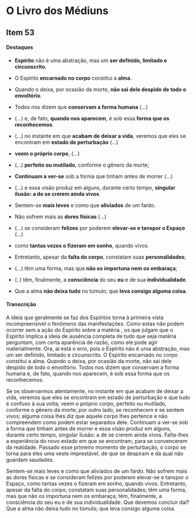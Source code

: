 # O Livro dos Médiuns

## Item 53

#### Destaques

- **Espírito** não é uma abstração, mas um **ser definido, limitado e circunscrito**.

- O Espírito **encarnado no corpo** constitui a **alma**.

- Quando o deixa, por ocasião da morte, **não sai dele despido de todo o envoltório**.

- Todos nos dizem que **conservam a forma humana** (...)

- (...) e, de fato, **quando nos aparecem**, é sob essa **forma que os reconhecemos**.

- (...) no instante em que **acabam de deixar a vida**, veremos que eles se encontram em **estado de perturbação** (...)

- **veem o próprio corpo**, (...)

- (...) **perfeito ou mutilado**, conforme o gênero da morte;

- **Continuam a ver-se** sob a forma que tinham antes de morrer (...)

- (...) e essa visão produz em alguns, durante certo tempo, **singular ilusão: a de se crerem ainda vivos**.

- Sentem-se **mais leves** e como que **aliviados** de um fardo.

- Não sofrem mais as **dores físicas** (...)

- (...) se consideram **felizes** por poderem **elevar-se e tanspor o Espaço** (...)

- como **tantas vezes o fizeram em sonho**, quando vivos.

- Entretanto, apesar da **falta do corpo**, constatam suas **personalidades**;

- (...) têm uma forma, mas que **não os importuna nem os embaraça**;

- (..) têm, finalmente, a **consciência** do seu **eu** e de sua **individualidade**.

- Que a alma **não deixa tudo** no túmulo; que **leva consigo alguma coisa**.

#### Transcrição

A ideia que geralmente se faz dos Espíritos torna à primeira vista incompreensível o fenômeno das manifestações. Como estas não podem ocorrer sem a ação do Espírito sobre a matéria , os que julgam que o Espírito implica a ideia de ausência completa de tudo que seja matéria perguntam, com certa aparência de razão, como ele pode agir materialmente. Ora, aí está o erro, pois o Espírito não é uma abstração, mas um ser definido, limitado e circunscrito. O Espírito encarnado no corpo constitui a alma. Quando o deixa, por ocasião da morte, não sai dele despido de todo o envoltório. Todos nos dizem que conservam a forma humana e, de fato, quando nos aparecem, é sob essa forma que os reconhecemos.

Se os observarmos atentamente, no instante em que acabam de deixar a vida, veremos que eles se encontram em estado de perturbação e que tudo é confuso à sua volta; veem o próprio corpo, perfeito ou mutilado, conforme o gênero da morte; por outro lado, se reconhecem e se sentem vivos; alguma coisa lhes diz que aquele corpo lhes pertence e não compreendem como podem estar separados dele. Continuam a ver-se sob a forma que tinham antes de morrer e essa visão produz em alguns, durante certo tempo, singular ilusão: a de se crerem ainda vivos. Falta-lhes a experiência do novo estado em que se encontram, para se convencerem da realidade. Passado esse primeiro momento de perturbação, o corpo se torna para eles uma veste imprestável, de que se despiram e da qual não guardam saudades.

Sentem-se mais leves e como que aliviados de um fardo. Não sofrem mais as dores físicas e se consideram felizes por poderem elevar-se e tanspor o Espaço, como tantas vezes o fizeram em sonho, quando vivos. Entretanto, apesar da falta do corpo, constatam suas personalidades; têm uma forma, mas que não os importuna nem os embaraça; têm, finalmente, a consciência do seu eu e de sua individualidade. Que devemos concluir daí? Que a alma não deixa tudo no túmulo; que leva consigo alguma coisa.

